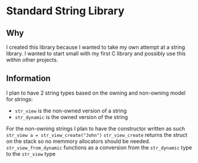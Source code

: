 # Standard String Library

## Why

I created this library because I wanted to take my own attempt at a string library.
I wanted to start small with my first C library and possibly use this within other projects.


## Information

I plan to have 2 string types based on the owning and non-owning model for strings:
- `str_view` is the non-owned version of a string
- `str_dynamic` is the owned version of the string

For the non-owning strings I plan to have the constructor written as such `str_view a = str_view_create("John")`
`str_view_create` returns the struct on the stack so no memmory allocators should be needed.
`str_view_from_dynamic` functions as a conversion from the `str_dynamic` type to the `str_view` type
